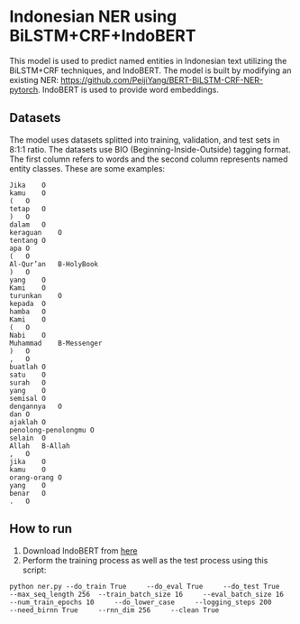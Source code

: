 # Indonesian NER using BiLSTM+CRF+IndoBERT
This model is used to predict named entities in Indonesian text utilizing the BiLSTM+CRF techniques, and IndoBERT. The model is built by modifying an existing NER: https://github.com/PeijiYang/BERT-BiLSTM-CRF-NER-pytorch. IndoBERT is used to provide word embeddings.
  
## Datasets
The model uses datasets splitted into training, validation, and test sets in 8:1:1 ratio. The datasets use BIO (Beginning-Inside-Outside) tagging format.
The first column refers to words and the second column represents named entity classes. These are some examples:
```
Jika	O
kamu	O
(	O
tetap	O
)	O
dalam	O
keraguan	O
tentang	O
apa	O
(	O
Al-Qur’an	B-HolyBook
)	O
yang	O
Kami	O
turunkan	O
kepada	O
hamba	O
Kami	O
(	O
Nabi	O
Muhammad	B-Messenger
)	O
,	O
buatlah	O
satu	O
surah	O
yang	O
semisal	O
dengannya	O
dan	O
ajaklah	O
penolong-penolongmu	O
selain	O
Allah	B-Allah
,	O
jika	O
kamu	O
orang-orang	O
yang	O
benar	O
.	O
```
## How to run
1. Download IndoBERT from [here](https://hobbitdata.informatik.uni-leipzig.de/indQnerd/indobert-base-p1.zip)
2. Perform the training process as well as the test process using this script:
```
python ner.py --do_train True     --do_eval True     --do_test True     --max_seq_length 256  --train_batch_size 16     --eval_batch_size 16     --num_train_epochs 10     --do_lower_case     --logging_steps 200     --need_birnn True     --rnn_dim 256     --clean True
```

